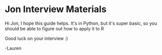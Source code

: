 # Jon Interview Materials

Hi Jon, I hope this guide helps. It's in Python, but it's super basic, so you should be able to figure out how to apply it to R

Good luck on your interview :\)

-Lauren

